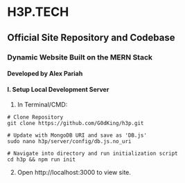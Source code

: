 # H3P.TECH

## Official Site Repository and Codebase
### Dynamic Website Built on the MERN Stack

#### Developed by Alex Pariah

#### I. Setup Local Development Server
1. In Terminal/CMD:

```shell
# Clone Repository
git clone https://github.com/G0dKing/h3p.git

# Update with MongoDB URI and save as 'DB.js'
sudo nano h3p/server/config/db.js.no_uri

# Navigate into directory and run initialization script
cd h3p && npm run init
```

2. Open http://localhost:3000 to view site.

